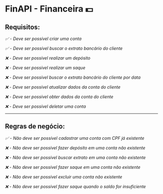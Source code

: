 # FinAPI - Financeira 💵


## **Requisitos**:

*✅ - Deve ser possível criar uma conta*

*✅ - Deve ser possível buscar o extrato bancário do cliente*

*❌ - Deve ser possível realizar um depósito*

*❌ - Deve ser possível realizar um saque*

*❌ - Deve ser possível buscar o extrato bancário do cliente por data*

*❌ - Deve ser possível atualizar dados da conta do cliente*

*❌ - Deve ser possível obter dados da conta do cliente*

*❌ - Deve ser possível deletar uma conta*

---


## **Regras de negócio:**

*✅ - Não deve ser possível cadastrar uma conta com CPF já existente*

*❌ - Não deve ser possível fazer depósito em uma conta não existente*

*❌ - Não deve ser possível buscar extrato em uma conta não existente*

*❌ - Não deve ser possível fazer saque em uma conta não existente*

*❌ - Não deve ser possível excluir uma conta não existente*

*❌ - Não deve ser possível fazer saque quando o saldo for insuficiente*